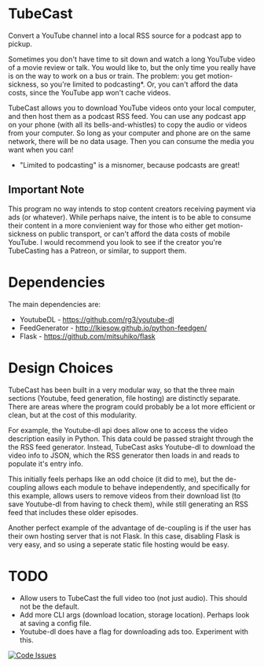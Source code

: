 # TubeCast
Convert a YouTube channel into a local RSS source for a podcast app to pickup.

Sometimes you don't have time to sit down and watch a long YouTube video of a movie review or talk. You would like to, but the only time you really have is on the way to work on a bus or train. The problem: you get motion-sickness, so you're limited to podcasting*. Or, you can't afford the data costs, since the YouTube app won't cache videos.

TubeCast allows you to download YouTube videos onto your local computer, and then host them as a podcast RSS feed. You can use any podcast app on your phone (with all its bells-and-whistles) to copy the audio or videos from your computer. So long as your computer and phone are on the same network, there will be no data usage. Then you can consume the media you want when you can!

* "Limited to podcasting" is a misnomer, because podcasts are great!

## Important Note ##
This program no way intends to stop content creators receiving payment via ads (or whatever). While perhaps naive, the intent is to be able to consume their content in a more convienient way for those who either get motion-sickness on public transport, or can't afford the data costs of mobile YouTube.
I would recommend you look to see if the creator you're TubeCasting has a Patreon, or similar, to support them.

# Dependencies
The main dependencies are:
 - YoutubeDL - https://github.com/rg3/youtube-dl
 - FeedGenerator - http://lkiesow.github.io/python-feedgen/
 - Flask - https://github.com/mitsuhiko/flask


# Design Choices
TubeCast has been built in a very modular way, so that the three main sections (Youtube, feed generation, file hosting) are distinctly separate. There are areas where the program could probably be a lot more efficient or clean, but at the cost of this modularity.

For example, the Youtube-dl api does allow one to access the video description easily in Python. This data could be passed straight through the the RSS feed generator. Instead, TubeCast asks Youtube-dl to download the video info to JSON, which the RSS generator then loads in and reads to populate it's entry info.

This initially feels perhaps like an odd choice (it did to me), but the de-coupling allows each module to behave independently, and specifically for this example, allows users to remove videos from their download list (to save Youtube-dl from having to check them), while still generating an RSS feed that includes these older episodes.

Another perfect example of the advantage of de-coupling is if the user has their own hosting server that is not Flask. In this case, disabling Flask is very easy, and so using a seperate static file hosting would be easy.


# TODO
 - Allow users to TubeCast the full video too (not just audio). This should not be the default.
 - Add more CLI args (download location, storage location). Perhaps look at saving a config file.
 - Youtube-dl does have a flag for downloading ads too. Experiment with this.

[![Code Issues](http://www.quantifiedcode.com/api/v1/project/c52e5b9ea3c84088836765c076a196f6/badge.svg)](http://www.quantifiedcode.com/app/project/c52e5b9ea3c84088836765c076a196f6)

